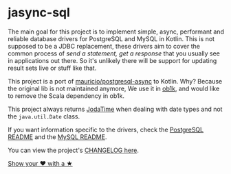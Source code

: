 # jasync-sql

The main goal for this project is to implement simple, async, performant and reliable database drivers for
PostgreSQL and MySQL in Kotlin. This is not supposed to be a JDBC replacement, these drivers aim to cover the common
process of _send a statement, get a response_ that you usually see in applications out there. So it's unlikely
there will be support for updating result sets live or stuff like that.


This project is a port of [mauricio/postgresql-async](https://github.com/mauricio/postgresql-async) to Kotlin.
Why? Because the original lib is not maintained anymore, We use it in [ob1k](https://github.com/outbrain/ob1k), and would like to remove the Scala dependency in ob1k.


This project always returns [JodaTime](http://joda-time.sourceforge.net/) when dealing with date types and not the
`java.util.Date` class.

If you want information specific to the drivers, check the [PostgreSQL README](postgresql-async/README.md) and the
[MySQL README](mysql-async/README.md).

You can view the project's [CHANGELOG here](CHANGELOG.md).

[Show your ❤ with a ★](https://github.com/jasync-sql/jasync-sql/stargazers)
